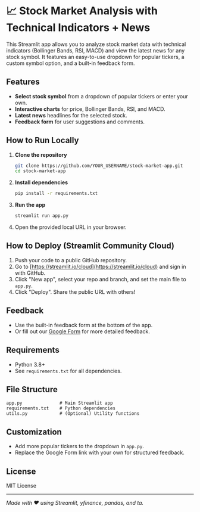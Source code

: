 # 📈 Stock Market Analysis with Technical Indicators + News

This Streamlit app allows you to analyze stock market data with technical indicators (Bollinger Bands, RSI, MACD) and view the latest news for any stock symbol. It features an easy-to-use dropdown for popular tickers, a custom symbol option, and a built-in feedback form.

## Features
- **Select stock symbol** from a dropdown of popular tickers or enter your own.
- **Interactive charts** for price, Bollinger Bands, RSI, and MACD.
- **Latest news** headlines for the selected stock.
- **Feedback form** for user suggestions and comments.

## How to Run Locally

1. **Clone the repository**
   ```bash
   git clone https://github.com/YOUR_USERNAME/stock-market-app.git
   cd stock-market-app
   ```
2. **Install dependencies**
   ```bash
   pip install -r requirements.txt
   ```
3. **Run the app**
   ```bash
   streamlit run app.py
   ```
4. Open the provided local URL in your browser.

## How to Deploy (Streamlit Community Cloud)
1. Push your code to a public GitHub repository.
2. Go to [https://streamlit.io/cloud](https://streamlit.io/cloud) and sign in with GitHub.
3. Click "New app", select your repo and branch, and set the main file to `app.py`.
4. Click "Deploy". Share the public URL with others!

## Feedback
- Use the built-in feedback form at the bottom of the app.
- Or fill out our [Google Form](https://forms.gle/your-google-form-link) for more detailed feedback.

## Requirements
- Python 3.8+
- See `requirements.txt` for all dependencies.

## File Structure
```
app.py              # Main Streamlit app
requirements.txt    # Python dependencies
utils.py            # (Optional) Utility functions
```

## Customization
- Add more popular tickers to the dropdown in `app.py`.
- Replace the Google Form link with your own for structured feedback.

## License
MIT License

---

*Made with ❤️ using Streamlit, yfinance, pandas, and ta.*
